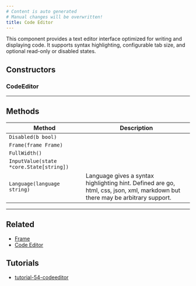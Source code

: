 ```yaml
---
# Content is auto generated
# Manual changes will be overwritten!
title: Code Editor
---
```

This component provides a text editor interface
optimized for writing and displaying code. It supports syntax highlighting,
configurable tab size, and optional read-only or disabled states.

## Constructors
### CodeEditor

---
## Methods
| Method | Description |
|--------| ------------|
| `Disabled(b bool)` |  |
| `Frame(frame Frame)` |  |
| `FullWidth()` |  |
| `InputValue(state *core.State[string])` |  |
| `Language(language string)` | Language gives a syntax highlighting hint. Defined are go, html, css, json, xml, markdown but there may be arbitrary support. |
---
## Related
- [Frame](../../layout/frame/)
- [Code Editor](../../composite/code_editor/)

## Tutorials
- [tutorial-54-codeeditor](../../../examples/tutorial-54-codeeditor)
